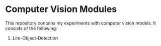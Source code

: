 # Computer Vision Modules

This repository contains my experiments with computer vision models. It consists of the following:
1. Lite-Object-Detection
